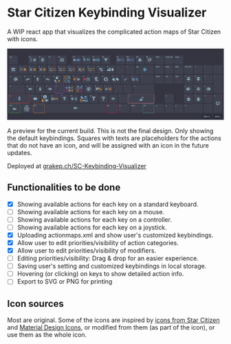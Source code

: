 # Star Citizen Keybinding Visualizer

A WIP react app that visualizes the complicated action maps of Star Citizen with icons.

![preview](./images/preview_230418.png)

A preview for the current build. This is not the final design. Only showing the default keybindings. Squares with texts are placeholders for the actions that do not have an icon, and will be assigned with an icon in the future updates.

Deployed at [grakep.ch/SC-Keybinding-Visualizer](https://grakep.ch/SC-Keybinding-Visualizer/)

## Functionalities to be done

- [x] Showing available actions for each key on a standard keyboard.
- [ ] Showing available actions for each key on a mouse.
- [ ] Showing available actions for each key on a controller.
- [ ] Showing available actions for each key on a joystick.
- [x] Uploading actionmaps.xml and show user's customized keybindings.
- [x] Allow user to edit priorities/visibility of action categories. 
- [x] Allow user to edit priorities/visibility of modifiers. 
- [ ] Editing priorities/visibility: Drag & drop for an easier experience.
- [ ] Saving user's setting and customized keybindings in local storage.
- [ ] Hovering (or clicking) on keys to show detailed action info.
- [ ] Export to SVG or PNG for printing

## Icon sources

Most are original. Some of the icons are inspired by [icons from Star Citizen](https://robertsspaceindustries.com/pledge/ships/gladius/Gladius#holo-viewer) and [Material Design Icons](https://pictogrammers.com/library/mdi/), or modified from them (as part of the icon), or use them as the whole icon.

